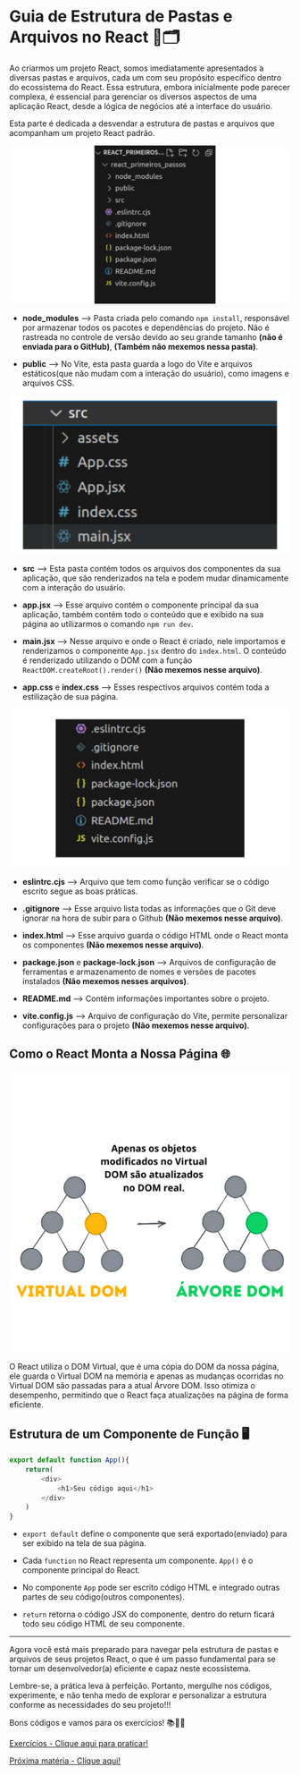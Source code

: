 # Guia de Estrutura de Pastas e Arquivos no React 📁🗂️


Ao criarmos um projeto React, somos imediatamente apresentados a diversas pastas e arquivos, cada um com seu propósito específico dentro do ecossistema do React. Essa estrutura, embora inicialmente pode parecer complexa, é essencial para gerenciar os diversos aspectos de uma aplicação React, desde a lógica de negócios até a interface do usuário.

Esta parte é dedicada a desvendar a estrutura de pastas e arquivos que acompanham um projeto React padrão.

![Pastas e Arquivos em React](../assets/PastasEArquivos.png) 

- **node_modules** --> Pasta criada pelo comando `npm install`, responsável por armazenar todos os pacotes e dependências do projeto. Não é rastreada no controle de versão devido ao seu grande tamanho **(não é enviada para o GitHub)**, **(Também não mexemos nessa pasta)**.

- **public** --> No Vite, esta pasta guarda a logo do Vite e arquivos estáticos(que não mudam com a interação do usuário), como imagens e arquivos CSS.

![Pastas Src](../assets/PastaSrc.png)

- **src** --> Esta pasta contém todos os arquivos dos componentes da sua aplicação, que são renderizados na tela e podem mudar dinamicamente com a interação do usuário.

- **app.jsx** --> Esse arquivo contém o componente principal da sua aplicação, também contém todo o conteúdo que e exibido na sua página ao utilizarmos o comando `npm run dev`.

- **main.jsx** --> Nesse arquivo e onde o React é criado, nele importamos e renderizamos o componente `App.jsx` dentro do `index.html`. O conteúdo é renderizado utilizando o DOM com a função `ReactDOM.createRoot().render()` **(Não mexemos nesse arquivo)**.

- **app.css** e **index.css** --> Esses respectivos arquivos contém toda a estilização de sua página.

![Arquivos configuração](../assets/PastasEArquivos2.png)

- **eslintrc.cjs** --> Arquivo que tem como função verificar se o código escrito segue as boas práticas.

- **.gitignore** --> Esse arquivo lista todas as informações que o Git deve ignorar na hora de subir para o Github **(Não mexemos nesse arquivo)**.

- **index.html** --> Esse arquivo guarda o código HTML onde o React monta os componentes **(Não mexemos nesse arquivo)**.

- **package.json** e **package-lock.json** --> Arquivos de configuração de ferramentas e armazenamento de nomes e versões de pacotes instalados **(Não mexemos nesses arquivos)**.

- **README.md** --> Contém informações importantes sobre o projeto.

- **vite.config.js** --> Arquivo de configuração do Vite, permite personalizar configurações para o projeto **(Não mexemos nesse arquivo)**.


## Como o React Monta a Nossa Página 🌐

![Arquivos configuração](../assets/RealDom_VirtualDom.png)

O React utiliza o DOM Virtual, que é uma cópia do DOM da nossa página, ele guarda o Virtual DOM na memória e apenas as mudanças ocorridas no Virtual DOM são passadas para a atual Árvore DOM. Isso otimiza o desempenho, permitindo que o React faça atualizações na página de forma eficiente.

## Estrutura de um Componente de Função 🖥️


```javascript
export default function App(){
    return(
        <div>
            <h1>Seu código aqui</h1>
        </div>
    )
}
```

- `export default` define o componente que será exportado(enviado) para ser exibido na tela de sua página.

- Cada `function` no React representa um componente. `App()` é o componente principal do React.

- No componente `App` pode ser escrito código HTML e integrado outras partes de seu código(outros componentes).
  
- `return` retorna o código JSX do componente, dentro do return ficará todo seu código HTML de seu componente.

---

Agora você está mais preparado para navegar pela estrutura de pastas e arquivos de seus projetos React, o que é um passo fundamental para se tornar um desenvolvedor(a) eficiente e capaz neste ecossistema.

Lembre-se, a prática leva à perfeição. Portanto, mergulhe nos códigos, experimente, e não tenha medo de explorar e personalizar a estrutura conforme as necessidades do seu projeto!!!

Bons códigos e vamos para os exercícios! 📚👨‍💻

[Exercícios - Clique aqui para praticar!](./2.EstruturaReactExercicios.md)

[Próxima matéria - Clique aqui!](./03.ArrowFunction.md)